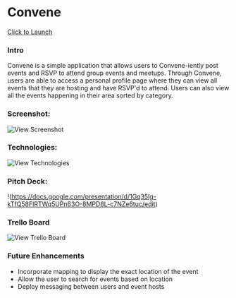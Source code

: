 # Convene

[Click to Launch](https://convene.herokuapp.com/)

### Intro

Convene is a simple application that allows users to Convene-iently post events and RSVP to attend group events and meetups. Through Convene, users are able to access a personal profile page where they can view all events that they are hosting and have RSVP'd to attend. Users can also view all the events happening in their area sorted by category. 

### Screenshot:

![View Screenshot](https://i.imgur.com/7uB8Oha.jpg)

### Technologies:

![View Technologies](https://i.imgur.com/5wHJCcX.png)

### Pitch Deck:

!(https://docs.google.com/presentation/d/1Gq35lg-kTfQ58FlRTWq5UPn63O-8MPD8L-c7NZe6tuc/edit)

### Trello Board

![View Trello Board](https://trello.com/b/aF01D6VC/sei-project-3)

### Future Enhancements

- Incorporate mapping to display the exact location of the event
- Allow the user to search for events based on location
- Deploy messaging between users and event hosts


